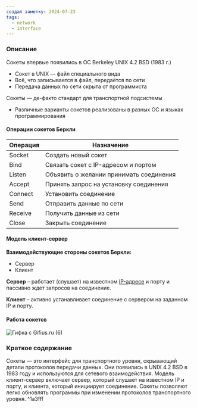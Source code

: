 ```yaml
---
создал заметку: 2024-07-23
tags:
  - network
  - interface
---
```

### Описание

Сокеты впервые появились в ОС Berkeley UNIX 4.2 BSD (1983 г.)
- Сокет в UNIX — файл специального вида
- Всё, что записывается в файл, передаётся по сети
- Передача данных по сети скрыта от программиста

Сокеты — де-факто стандарт [](Терминология.md#Интерфейс|интерфейсов) для транспортной подсистемы
- Различные варианты сокетов реализованы в разных ОС и языках программирования

#### Операции сокетов Беркли

|Операция|Назначение|
|---|---|
|Socket|Создать новый сокет|
|Bind|Связать сокет с IP-адресом и портом|
|Listen|Объявить о желании принимать соединения|
|Accept|Принять запрос на установку соединения|
|Connect|Установить соединение|
|Send|Отправить данные по сети|
|Receive|Получить данные из сети|
|Close|Закрыть соединение|
#### Модель клиент-сервер

**Взаимодействующие стороны сокетов Беркли:**
- Сервер
- Клиент

**Сервер** – работает (слушает) на известном [IP-адресе](IP-адреса.md) и порту и пассивно ждет запросов на соединение.

**Клиент** – активно устанавливает соединение с сервером на заданном IP и порту.

#### Работа сокетов
![Гифка с Gifius.ru (6)](Гифка%20с%20Gifius.ru%20(6).gif)
### Краткое содержание
Сокеты — это интерфейс для транспортного уровня, скрывающий детали протоколов передачи данных. Они появились в UNIX 4.2 BSD в 1983 году и используются для сетевого взаимодействия. Модель клиент-сервер включает сервер, который слушает на известном IP и порту, и клиента, который инициирует соединение. Сокеты позволяют легко обновлять программы при изменении протоколов транспортного уровня. ^1a3fff
